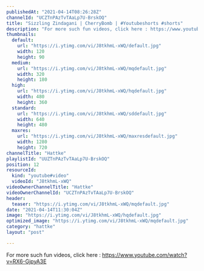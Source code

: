 ```yaml
---
publishedAt: "2021-04-14T08:26:28Z"
channelId: "UCZTnPAzTvTAaLp7U-BrskOQ"
title: "Sizzling Zindagani | CherryBomb | #Youtubeshorts #shorts"
description: "For more such fun videos, click here : https://www.youtube.com/watch?v=RX6-GjpyA3E"
thumbnails:
  default:
    url: "https://i.ytimg.com/vi/J8tkhmL-xWQ/default.jpg"
    width: 120
    height: 90
  medium:
    url: "https://i.ytimg.com/vi/J8tkhmL-xWQ/mqdefault.jpg"
    width: 320
    height: 180
  high:
    url: "https://i.ytimg.com/vi/J8tkhmL-xWQ/hqdefault.jpg"
    width: 480
    height: 360
  standard:
    url: "https://i.ytimg.com/vi/J8tkhmL-xWQ/sddefault.jpg"
    width: 640
    height: 480
  maxres:
    url: "https://i.ytimg.com/vi/J8tkhmL-xWQ/maxresdefault.jpg"
    width: 1280
    height: 720
channelTitle: "Hattke"
playlistId: "UUZTnPAzTvTAaLp7U-BrskOQ"
position: 12
resourceId:
  kind: "youtube#video"
  videoId: "J8tkhmL-xWQ"
videoOwnerChannelTitle: "Hattke"
videoOwnerChannelId: "UCZTnPAzTvTAaLp7U-BrskOQ"
header:
  teaser: "https://i.ytimg.com/vi/J8tkhmL-xWQ/mqdefault.jpg"
date: "2021-04-14T11:30:04Z"
image: "https://i.ytimg.com/vi/J8tkhmL-xWQ/hqdefault.jpg"
optimized_image: "https://i.ytimg.com/vi/J8tkhmL-xWQ/mqdefault.jpg"
category: "hattke"
layout: "post"

---
```

For more such fun videos, click here : https://www.youtube.com/watch?v=RX6-GjpyA3E